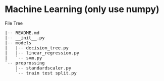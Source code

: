 # Machine Learning (only use numpy)

File Tree
<pre>
|-- README.md  
|-- __init__.py  
|-- models  
|   |-- decision_tree.py  
|   |-- linear_regression.py  
|   `-- svm.py
`-- preprossing
    |-- standardscaler.py
    `-- train_test_split.py
</pre>
    